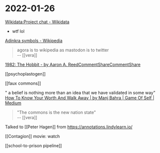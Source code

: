 # 2022-01-26
[Wikidata:Project chat - Wikidata](https://www.wikidata.org/wiki/Wikidata:Project_chat#Porn_Ids_being_added)
-	wtf lol

[Adinkra symbols - Wikipedia](https://en.wikipedia.org/wiki/Adinkra_symbols)

>agora is to wikipedia as mastodon is to twitter  
-- [[vera]]

[1982: The Hobbit - by Aaron A. ReedCommentShareCommentShare](https://if50.substack.com/p/1982-the-hobbit)

[[psychoplastogen]]

[[faux commons]]

" a belief is nothing more than an idea that we have validated in some way"
[How To Know Your Worth And Walk Away | by Manj Bahra | Game Of Self | Medium](https://medium.com/game-of-self/how-to-know-your-worth-and-walk-away-6cd60e770309)

>"The commons is the new nation state"  
-- [[vera]]

Talked to [[Peter Hagen]] from https://annotations.lindylearn.io/

[[Contagion]] movie: watch

[[school-to-prison pipeline]]